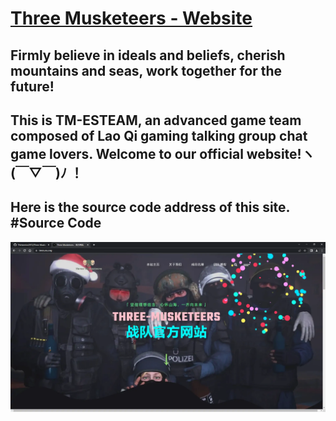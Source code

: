# [Three Musketeers - Website ](https://tmes.eu.org/)
##  Firmly believe in ideals and beliefs, cherish mountains and seas, work together for the future! 
##  This is TM-ESTEAM, an advanced game team composed of Lao Qi gaming talking group chat game lovers. Welcome to our official website!ヽ(￣▽￣)ﾉ ！
##  Here is the source code address of this site. #Source Code
[![Index](img/blog/inner_b1.webp "Index")](https://tmes.eu.org/)


